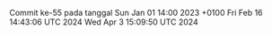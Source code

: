 Commit ke-55 pada tanggal Sun Jan 01 14:00 2023 +0100
Fri Feb 16 14:43:06 UTC 2024
Wed Apr  3 15:09:50 UTC 2024
